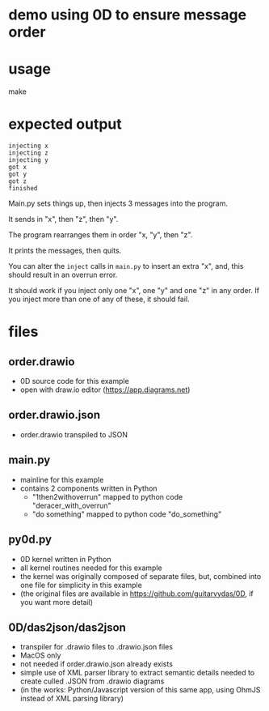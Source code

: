 # demo using 0D to ensure message order

# usage
make

# expected output
```
injecting x
injecting z
injecting y
got x
got y
got z
finished
```

Main.py sets things up, then injects 3 messages into the program. 

It sends in "x", then "z", then "y". 

The program rearranges them in order "x, "y", then "z". 

It prints the messages, then quits.

You can alter the `inject` calls in `main.py` to insert an extra "x", and, this should result in an overrun error.

It should work if you inject only one "x", one "y" and one "z" in any order. If you inject more than one of any of these, it should fail.

# files
## order.drawio
- 0D source code for this example
- open with draw.io editor (https://app.diagrams.net)
## order.drawio.json
- order.drawio transpiled to JSON
## main.py
- mainline for this example
- contains 2 components written in Python
  - "1then2withoverrun" mapped to python code "deracer_with_overrun"
  - "do something" mapped to python code "do_something"
## py0d.py
- 0D kernel written in Python
- all kernel routines needed for this example 
- the kernel was originally composed of separate files, but, combined into one file for simplicity in this example
- (the original files are available in https://github.com/guitarvydas/0D, if you want more detail)
## 0D/das2json/das2json
- transpiler for .drawio files to .drawio.json files
- MacOS only
- not needed if order.drawio.json already exists
- simple use of XML parser library to extract semantic details needed to create culled .JSON from .drawio diagrams
- (in the works: Python/Javascript version of this same app, using OhmJS instead of XML parsing library)


